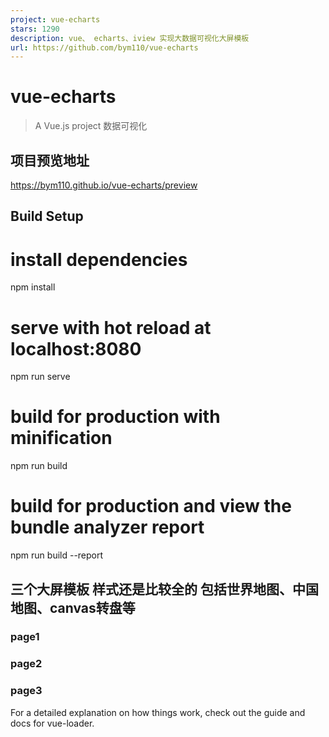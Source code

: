 ```yaml
---
project: vue-echarts
stars: 1290
description: vue、 echarts、iview 实现大数据可视化大屏模板 
url: https://github.com/bym110/vue-echarts
---
```


vue-echarts
===========

> A Vue.js project 数据可视化

项目预览地址
------

https://bym110.github.io/vue-echarts/preview

Build Setup
-----------

# install dependencies
npm install

# serve with hot reload at localhost:8080
npm run serve

# build for production with minification
npm run build

# build for production and view the bundle analyzer report
npm run build --report

三个大屏模板 样式还是比较全的 包括世界地图、中国地图、canvas转盘等
-------------------------------------

### page1

### page2

### page3

For a detailed explanation on how things work, check out the guide and docs for vue-loader.
